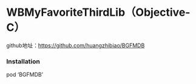 # WBMyFavoriteThirdLib（Objective-C）
github地址：https://github.com/huangzhibiao/BGFMDB

### Installation
pod ‘BGFMDB’
